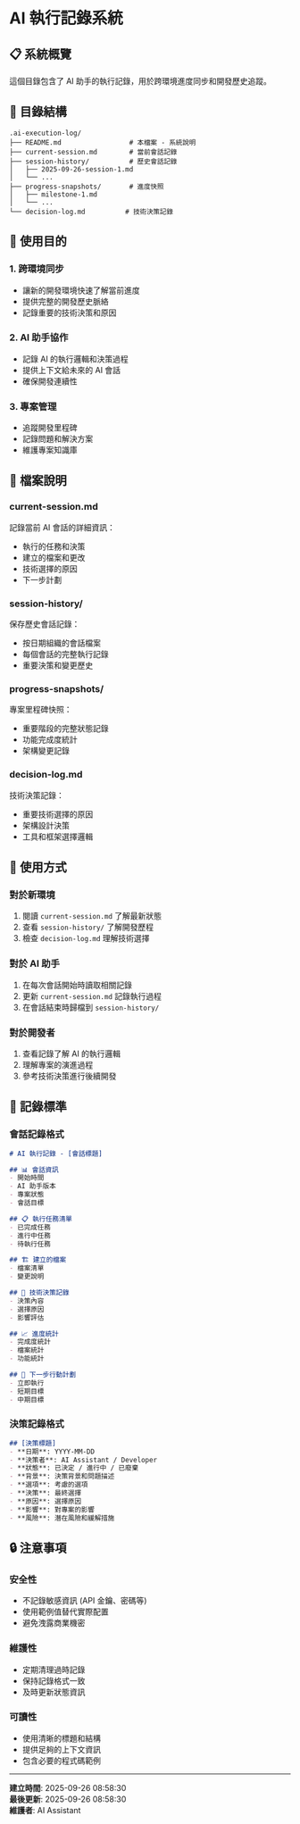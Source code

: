 # AI 執行記錄系統

## 📋 系統概覽
這個目錄包含了 AI 助手的執行記錄，用於跨環境進度同步和開發歷史追蹤。

## 📁 目錄結構
```
.ai-execution-log/
├── README.md                 # 本檔案 - 系統說明
├── current-session.md        # 當前會話記錄
├── session-history/          # 歷史會話記錄
│   ├── 2025-09-26-session-1.md
│   └── ...
├── progress-snapshots/       # 進度快照
│   ├── milestone-1.md
│   └── ...
└── decision-log.md          # 技術決策記錄
```

## 🎯 使用目的

### 1. 跨環境同步
- 讓新的開發環境快速了解當前進度
- 提供完整的開發歷史脈絡
- 記錄重要的技術決策和原因

### 2. AI 助手協作
- 記錄 AI 的執行邏輯和決策過程
- 提供上下文給未來的 AI 會話
- 確保開發連續性

### 3. 專案管理
- 追蹤開發里程碑
- 記錄問題和解決方案
- 維護專案知識庫

## 📖 檔案說明

### current-session.md
記錄當前 AI 會話的詳細資訊：
- 執行的任務和決策
- 建立的檔案和更改
- 技術選擇的原因
- 下一步計劃

### session-history/
保存歷史會話記錄：
- 按日期組織的會話檔案
- 每個會話的完整執行記錄
- 重要決策和變更歷史

### progress-snapshots/
專案里程碑快照：
- 重要階段的完整狀態記錄
- 功能完成度統計
- 架構變更記錄

### decision-log.md
技術決策記錄：
- 重要技術選擇的原因
- 架構設計決策
- 工具和框架選擇邏輯

## 🔄 使用方式

### 對於新環境
1. 閱讀 `current-session.md` 了解最新狀態
2. 查看 `session-history/` 了解開發歷程
3. 檢查 `decision-log.md` 理解技術選擇

### 對於 AI 助手
1. 在每次會話開始時讀取相關記錄
2. 更新 `current-session.md` 記錄執行過程
3. 在會話結束時歸檔到 `session-history/`

### 對於開發者
1. 查看記錄了解 AI 的執行邏輯
2. 理解專案的演進過程
3. 參考技術決策進行後續開發

## 📝 記錄標準

### 會話記錄格式
```markdown
# AI 執行記錄 - [會話標題]

## 📊 會話資訊
- 開始時間
- AI 助手版本
- 專案狀態
- 會話目標

## 📋 執行任務清單
- 已完成任務
- 進行中任務
- 待執行任務

## 🏗️ 建立的檔案
- 檔案清單
- 變更說明

## 🔧 技術決策記錄
- 決策內容
- 選擇原因
- 影響評估

## 📈 進度統計
- 完成度統計
- 檔案統計
- 功能統計

## 🎯 下一步行動計劃
- 立即執行
- 短期目標
- 中期目標
```

### 決策記錄格式
```markdown
## [決策標題]
- **日期**: YYYY-MM-DD
- **決策者**: AI Assistant / Developer
- **狀態**: 已決定 / 進行中 / 已廢棄
- **背景**: 決策背景和問題描述
- **選項**: 考慮的選項
- **決策**: 最終選擇
- **原因**: 選擇原因
- **影響**: 對專案的影響
- **風險**: 潛在風險和緩解措施
```

## 🔒 注意事項

### 安全性
- 不記錄敏感資訊 (API 金鑰、密碼等)
- 使用範例值替代實際配置
- 避免洩露商業機密

### 維護性
- 定期清理過時記錄
- 保持記錄格式一致
- 及時更新狀態資訊

### 可讀性
- 使用清晰的標題和結構
- 提供足夠的上下文資訊
- 包含必要的程式碼範例

---

**建立時間**: 2025-09-26 08:58:30  
**最後更新**: 2025-09-26 08:58:30  
**維護者**: AI Assistant
